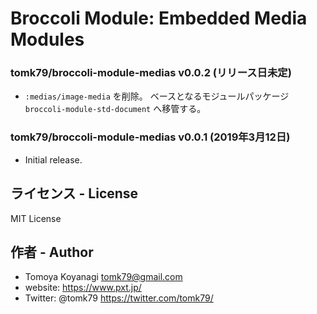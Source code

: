 # Broccoli Module: Embedded Media Modules

### tomk79/broccoli-module-medias v0.0.2 (リリース日未定)

- `:medias/image-media` を削除。 ベースとなるモジュールパッケージ `broccoli-module-std-document` へ移管する。

### tomk79/broccoli-module-medias v0.0.1 (2019年3月12日)

- Initial release.


## ライセンス - License

MIT License


## 作者 - Author

- Tomoya Koyanagi <tomk79@gmail.com>
- website: <https://www.pxt.jp/>
- Twitter: @tomk79 <https://twitter.com/tomk79/>
